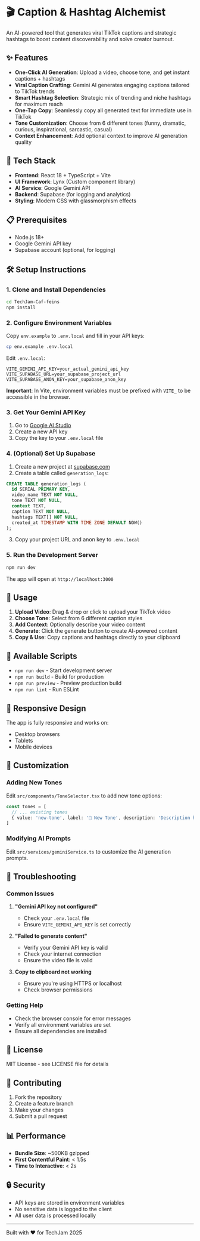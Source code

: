 # 🎬 Caption & Hashtag Alchemist

An AI-powered tool that generates viral TikTok captions and strategic hashtags to boost content discoverability and solve creator burnout.

## ✨ Features

- **One-Click AI Generation**: Upload a video, choose tone, and get instant captions + hashtags
- **Viral Caption Crafting**: Gemini AI generates engaging captions tailored to TikTok trends
- **Smart Hashtag Selection**: Strategic mix of trending and niche hashtags for maximum reach
- **One-Tap Copy**: Seamlessly copy all generated text for immediate use in TikTok
- **Tone Customization**: Choose from 6 different tones (funny, dramatic, curious, inspirational, sarcastic, casual)
- **Context Enhancement**: Add optional context to improve AI generation quality

## 🚀 Tech Stack

- **Frontend**: React 18 + TypeScript + Vite
- **UI Framework**: Lynx (Custom component library)
- **AI Service**: Google Gemini API
- **Backend**: Supabase (for logging and analytics)
- **Styling**: Modern CSS with glassmorphism effects

## 📋 Prerequisites

- Node.js 18+ 
- Google Gemini API key
- Supabase account (optional, for logging)

## 🛠️ Setup Instructions

### 1. Clone and Install Dependencies

```bash
cd TechJam-Caf-feins
npm install
```

### 2. Configure Environment Variables

Copy `env.example` to `.env.local` and fill in your API keys:

```bash
cp env.example .env.local
```

Edit `.env.local`:
```env
VITE_GEMINI_API_KEY=your_actual_gemini_api_key
VITE_SUPABASE_URL=your_supabase_project_url
VITE_SUPABASE_ANON_KEY=your_supabase_anon_key
```

**Important**: In Vite, environment variables must be prefixed with `VITE_` to be accessible in the browser.

### 3. Get Your Gemini API Key

1. Go to [Google AI Studio](https://makersuite.google.com/app/apikey)
2. Create a new API key
3. Copy the key to your `.env.local` file

### 4. (Optional) Set Up Supabase

1. Create a new project at [supabase.com](https://supabase.com)
2. Create a table called `generation_logs`:

```sql
CREATE TABLE generation_logs (
  id SERIAL PRIMARY KEY,
  video_name TEXT NOT NULL,
  tone TEXT NOT NULL,
  context TEXT,
  caption TEXT NOT NULL,
  hashtags TEXT[] NOT NULL,
  created_at TIMESTAMP WITH TIME ZONE DEFAULT NOW()
);
```

3. Copy your project URL and anon key to `.env.local`

### 5. Run the Development Server

```bash
npm run dev
```

The app will open at `http://localhost:3000`

## 🎯 Usage

1. **Upload Video**: Drag & drop or click to upload your TikTok video
2. **Choose Tone**: Select from 6 different caption styles
3. **Add Context**: Optionally describe your video content
4. **Generate**: Click the generate button to create AI-powered content
5. **Copy & Use**: Copy captions and hashtags directly to your clipboard

## 🔧 Available Scripts

- `npm run dev` - Start development server
- `npm run build` - Build for production
- `npm run preview` - Preview production build
- `npm run lint` - Run ESLint

## 📱 Responsive Design

The app is fully responsive and works on:
- Desktop browsers
- Tablets
- Mobile devices

## 🎨 Customization

### Adding New Tones

Edit `src/components/ToneSelector.tsx` to add new tone options:

```typescript
const tones = [
  // ... existing tones
  { value: 'new-tone', label: '🎯 New Tone', description: 'Description here' }
]
```

### Modifying AI Prompts

Edit `src/services/geminiService.ts` to customize the AI generation prompts.

## 🚨 Troubleshooting

### Common Issues

1. **"Gemini API key not configured"**
   - Check your `.env.local` file
   - Ensure `VITE_GEMINI_API_KEY` is set correctly

2. **"Failed to generate content"**
   - Verify your Gemini API key is valid
   - Check your internet connection
   - Ensure the video file is valid

3. **Copy to clipboard not working**
   - Ensure you're using HTTPS or localhost
   - Check browser permissions

### Getting Help

- Check the browser console for error messages
- Verify all environment variables are set
- Ensure all dependencies are installed

## 📄 License

MIT License - see LICENSE file for details

## 🤝 Contributing

1. Fork the repository
2. Create a feature branch
3. Make your changes
4. Submit a pull request

## 📊 Performance

- **Bundle Size**: ~500KB gzipped
- **First Contentful Paint**: < 1.5s
- **Time to Interactive**: < 2s

## 🔒 Security

- API keys are stored in environment variables
- No sensitive data is logged to the client
- All user data is processed locally

---

Built with ❤️ for TechJam 2025